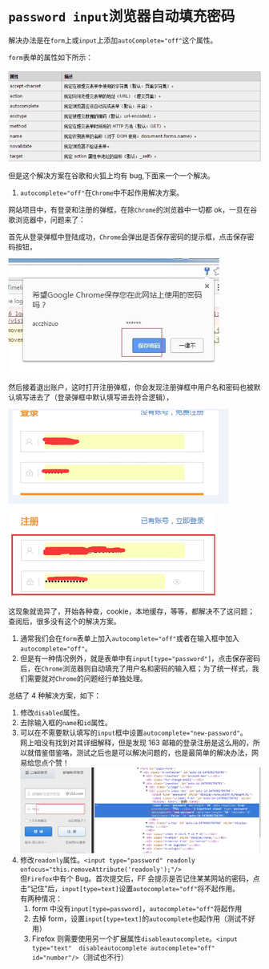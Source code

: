 # `password input`浏览器自动填充密码

解决办法是在`form`上或`input`上添加`autoComplete="off"`这个属性。

`form`表单的属性如下所示：

![form表单的属性](images/0002.png)

但是这个解决方案在谷歌和火狐上均有 bug,下面来一个一个解决。

1. `autocomplete="off"`在`Chrome`中不起作用解决方案。

网站项目中，有登录和注册的弹框，在除`Chrome`的浏览器中一切都 ok，一旦在谷歌浏览器中，问题来了：

首先从登录弹框中登陆成功，`Chrome`会弹出是否保存密码的提示框，点击保存密码按钮，

![弹出是否保存密码的提示框](images/0003.jpg)

然后接着退出账户，这时打开注册弹框，你会发现注册弹框中用户名和密码也被默认填写进去了（登录弹框中默认填写进去符合逻辑），

![登录弹框](images/0004.png)

![注册弹框](images/0005.png)

这现象就诡异了，开始各种查，cookie，本地缓存，等等，都解决不了这问题；查阅后，很多没有这个的解决方案。

1. 通常我们会在`form`表单上加入`autocomplete="off"`或者在输入框中加入`autocomplete="off"`。
2. 但是有一种情况例外，就是表单中有`input[type="password"]`，点击保存密码后，在`Chrome`浏览器则自动填充了用户名和密码的输入框；为了统一样式，我们需要就对`Chrome`的问题经行单独处理。

总结了 4 种解决方案，如下：

1. 修改`disabled`属性。
2. 去除输入框的`name`和`id`属性。
3. 可以在不需要默认填写的`input`框中设置`autocomplete="new-password"`。\
   网上咱没有找到对其详细解释，但是发现 163 邮箱的登录注册是这么用的，所以就借鉴借鉴咯，测试之后也是可以解决问题的，也是最简单的解决办法，网易给您点个赞！
   ![163邮箱的登录注册](images/0006.png)
4. 修改`readonly`属性。`<input type="password" readonly onfocus="this.removeAttribute('readonly');"/>`\
   但`Firefox`中有个 Bug。首次提交后，FF 会提示是否记住某某网站的密码，点击“记住”后，`input[type=text]`设置`autocomplete="off"`将不起作用。\
   有两种情况：
   1. form 中没有`input[type=password]`，`autocomplete="off"`将起作用
   2. 去掉 form，设置`input[type=text]`的`autocomplete`也起作用（测试不好用）
   3. Firefox 则需要使用另一个扩展属性`disableautocomplete`。`<input type="text"  disableautocomplete autocomplete="off"  id="number"/>`（测试也不行）
